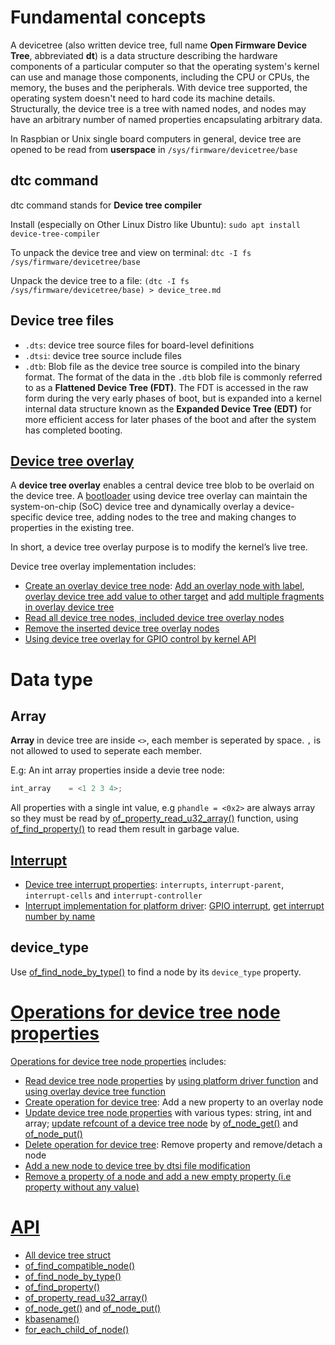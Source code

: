 # Fundamental concepts

A devicetree (also written device tree, full name **Open Firmware Device Tree**, abbreviated **dt**) is a data structure describing the hardware components of a particular computer so that the operating system's kernel can use and manage those components, including the CPU or CPUs, the memory, the buses and the peripherals. With device tree supported, the operating system doesn't need to hard code its machine details. Structurally, the device tree is a tree with named nodes, and nodes may have an arbitrary number of named properties encapsulating arbitrary data.

In Raspbian or Unix single board computers in general, device tree are opened to be read from **userspace** in ``/sys/firmware/devicetree/base``

## dtc command

dtc command stands for **Device tree compiler**

Install (especially on Other Linux Distro like Ubuntu): ``sudo apt install device-tree-compiler``

To unpack the device tree and view on terminal: ``dtc -I fs /sys/firmware/devicetree/base``

Unpack the device tree to a file: ``(dtc -I fs /sys/firmware/devicetree/base) > device_tree.md``

## Device tree files

* ``.dts``: device tree source files for board-level definitions
* ``.dtsi``: device tree source include files
* ``.dtb``: Blob file as the device tree source is compiled into the binary format. The format of the data in the ``.dtb`` blob file is commonly referred to as a **Flattened Device Tree (FDT)**. The FDT is accessed in the raw form during the very early phases of boot, but is expanded into a kernel internal data structure known as the **Expanded Device Tree (EDT)** for more efficient access for later phases of the boot and after the system has completed booting.
## [Device tree overlay](Device%20tree%20overlay.md)

A **device tree overlay** enables a central device tree blob to be overlaid on the device tree. A [bootloader](https://github.com/TranPhucVinh/C/blob/master/Kernel/Linux%20booting%20process.md#linux-bootloader) using device tree overlay can maintain the system-on-chip (SoC) device tree and dynamically overlay a device-specific device tree, adding nodes to the tree and making changes to properties in the existing tree.

In short, a device tree overlay purpose is to modify the kernel’s live tree. 

Device tree overlay implementation includes:
* [Create an overlay device tree node](Device%20tree%20overlay.md#create-an-overlay-device-tree-node): [Add an overlay node with label](Device%20tree%20overlay.md#add-an-overlay-node-with-label), [overlay device tree add value to other target](Device%20tree%20overlay.md#overlay-device-tree-add-value-to-other-target) and [add multiple fragments in overlay device tree](Device%20tree%20overlay.md#add-multiple-fragments-in-overlay-device-tree)
* [Read all device tree nodes, included device tree overlay nodes](Device%20tree%20overlay.md#remove-the-inserted-device-tree-overlay-nodes)
* [Remove the inserted device tree overlay nodes](Device%20tree%20overlay.md#remove-the-inserted-device-tree-overlay-nodes)
* [Using device tree overlay for GPIO control by kernel API](Device%20tree%20GPIO.md)

# Data type

## Array

**Array** in device tree are inside ``<>``, each member is seperated by space. ``,`` is not allowed to used to seperate each member.

E.g: An int array properties inside a devie tree node:

```c
int_array	 = <1 2 3 4>;
```
All properties with a single int value, e.g ``phandle = <0x2>`` are always array so they must be read by [of_property_read_u32_array()](API.md#of_property_read_u32_array) function, using [of_find_property()](API.md#of_find_property) to read them result in garbage value.

## [Interrupt](Interrupt.md)

* [Device tree interrupt properties](Interrupt.md#properties): ``interrupts``, ``interrupt-parent``, ``interrupt-cells`` and ``interrupt-controller``
* [Interrupt implementation for platform driver](Interrupt.md#interrupt-implementation-for-platform-driver): [GPIO interrupt](Interrupt.md#gpio-interrupt), [get interrupt number by name](Interrupt.md#get-interrupt-number-by-name)

## device_type

Use [of_find_node_by_type()](API.md#of_find_node_by_type) to find a node by its ``device_type`` property.

# [Operations for device tree node properties](Operations%20for%20device%20tree%20node%20properties.md)

[Operations for device tree node properties](Operations%20for%20device%20tree%20node%20properties.md) includes:
* [Read device tree node properties](Operations%20for%20device%20tree%20node%20properties.md#read-device-tree-node-properties) by [using platform driver function](Operations%20for%20device%20tree%20node%20properties.md#using-platform-driver-function) and [using overlay device tree function](Operations%20for%20device%20tree%20node%20properties.md#using-overlay-device-tree-function)
* [Create operation for device tree](Operations%20for%20device%20tree%20node%20properties.md#create-operation-for-device-tree): Add a new property to an overlay node
* [Update device tree node properties](Update%20device%20tree%20node%20properties.md) with various types: string, int and array; [update refcount of a device tree node](Update%20device%20tree%20node%20properties.md#update-refcount-of-a-device-tree-node) by [of_node_get()](API.md#of_node_get) and [of_node_put()](API.md#of_node_put)
* [Delete operation for device tree](Operations%20for%20device%20tree%20node%20properties.md#delete-operation-for-device-tree): Remove property and remove/detach a node
* [Add a new node to device tree by dtsi file modification]()
* [Remove a property of a node and add a new empty property (i.e property without any value)](Operations%20for%20device%20tree%20node%20properties.md#remove-a-property-of-a-node-and-add-a-new-empty-property-ie-property-without-any-value)
# [API](API.md)

* [All device tree struct](API.md#struct)
* [of_find_compatible_node()](API.md#of_find_compatible_node)
* [of_find_node_by_type()](API.md#of_find_node_by_type)
* [of_find_property()](API.md#of_find_property)
* [of_property_read_u32_array()](API.md#of_property_read_u32_array)
* [of_node_get()](API.md#of_node_get) and [of_node_put()](API.md#of_node_put)
* [kbasename()](API.md#kbasename)
* [for_each_child_of_node()](API.md#for_each_child_of_node)
